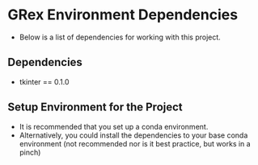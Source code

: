 # GRex Environment Dependencies
- Below is a list of dependencies for working with this project.

## Dependencies
- tkinter == 0.1.0

## Setup Environment for the Project
- It is recommended that you set up a conda environment.
- Alternatively, you could install the dependencies to your base conda environment (not recommended nor is it best practice, but works in a pinch)